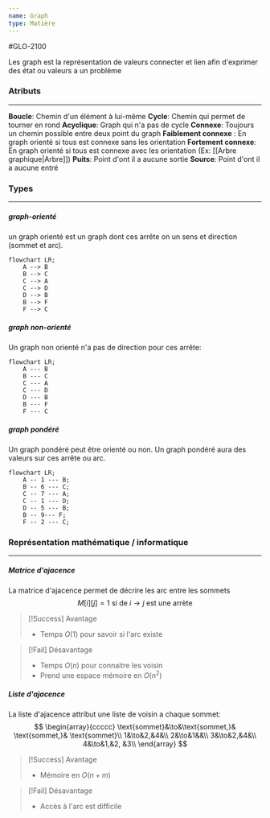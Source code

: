 ```yaml
---
name: Graph
type: Matière
---
```

#GLO-2100 

Les graph est la représentation de valeurs connecter et lien afin d'exprimer des état ou valeurs a un problème

### Atributs
---
**Boucle**: Chemin d'un élément à lui-même
**Cycle**: Chemin qui permet de tourner en rond
**Acyclique**: Graph qui n'a pas de cycle
**Connexe**: Toujours un chemin possible entre deux point du graph
    **Faiblement connexe** : En graph orienté si tous est connexe sans les orientation
    **Fortement connexe**: En graph orienté si tous est connexe avec les orientation (Ex: [[Arbre graphique|Arbre]])
**Puits**: Point d'ont il a aucune sortie
**Source**: Point d'ont il a aucune entré

### Types
---
##### graph-orienté
un graph orienté est un graph dont ces arrête on un sens et direction (sommet et arc).
```mermaid
flowchart LR;
    A --> B
    B --> C
    C --> A
    C --> D
    D --> B
    B --> F
    F --> C
```


##### graph non-orienté
Un graph non orienté n'a pas de direction pour ces arrête:
```mermaid
flowchart LR;
    A --- B
    B --- C
    C --- A
    C --- D
    D --- B
    B --- F
    F --- C
```


##### graph pondéré
Un graph pondéré peut être orienté ou non. Un graph pondéré aura des valeurs sur ces arrête ou arc.
```mermaid
flowchart LR;
    A -- 1 --- B;
    B -- 6 --- C;
    C -- 7 --- A;
    C -- 1 --- D;
    D -- 5 --- B;
    B -- 9--- F;
    F -- 2 --- C;
```

### Représentation mathématique / informatique
---
##### Matrice d'ajacence
La matrice d'ajacence permet de décrire les arc entre les sommets
$$M[i][j] = 1 \text{ si de } i \to j \text{ est une arrète}$$

>[!Success] Avantage
> - Temps $O(1)$ pour savoir si l'arc existe

>[!Fail] Désavantage
>- Temps $O(n)$ pour connaitre les voisin
>- Prend une espace mémoire en $O(n^2)$

##### Liste d'ajacence
La liste d'ajacence attribut une liste de voisin a chaque sommet:
$$
\begin{array}{ccccc}
\text{sommet}&\to&\text{sommet,}& \text{sommet,}& \text{sommet}\\
1&\to&2,&4&\\
2&\to&1&&\\
3&\to&2,&4&\\
4&\to&1,&2, &3\\
\end{array}
$$

>[!Success] Avantage
> - Mémoire en $O(n + m)$

>[!Fail] Désavantage
> - Accès à l'arc est difficile